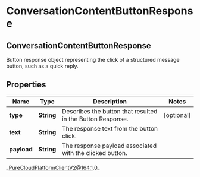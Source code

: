 # ConversationContentButtonResponse

## ConversationContentButtonResponse
Button response object representing the click of a structured message button, such as a quick reply.

## Properties

|Name | Type | Description | Notes|
|------------ | ------------- | ------------- | -------------|
| **type** | **String** | Describes the button that resulted in the Button Response. | [optional] |
| **text** | **String** | The response text from the button click. | |
| **payload** | **String** | The response payload associated with the clicked button. | |



_PureCloudPlatformClientV2@164.1.0_
